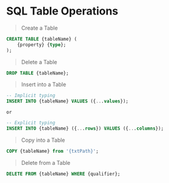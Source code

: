 # SQL Table Operations

> Create a Table
```sql
CREATE TABLE {tableName} (
    {property} {type};
);
```

> Delete a Table
```sql
DROP TABLE {tableName};
```

> Insert into a Table
```sql
-- Implicit typing
INSERT INTO {tableName} VALUES ({...values});
```
`or`
```sql
-- Explicit typing
INSERT INTO {tableName} ({...rows}) VALUES ({...columns});
```

> Copy into a Table
```sql
COPY {tableName} from '{txtPath}';
```

> Delete from a Table
```sql
DELETE FROM {tableName} WHERE {qualifier};
```